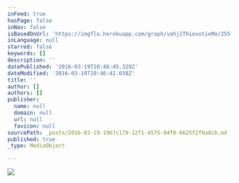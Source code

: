 ```yaml
---
inFeed: true
hasPage: false
inNav: false
isBasedOnUrl: 'https://imgflo.herokuapp.com/graph/vahj1ThiexotieMo/255f5ede38921255f0463eb6658b9971/passthrough.jpg?height=600&input=https%3A%2F%2Fthe-grid-user-content.s3-us-west-2.amazonaws.com%2Fba3b9d16-5b9d-48f6-a70b-adf4a903463e.jpg'
inLanguage: null
starred: false
keywords: []
description: ''
datePublished: '2016-03-19T10:46:45.329Z'
dateModified: '2016-03-19T10:46:42.038Z'
title: ''
author: []
authors: []
publisher:
  name: null
  domain: null
  url: null
  favicon: null
sourcePath: _posts/2016-03-19-1967c179-12f1-4575-84f0-6625f2f0a8cb.md
published: true
_type: MediaObject

---
```

![](https://the-grid-user-content.s3-us-west-2.amazonaws.com/ba3b9d16-5b9d-48f6-a70b-adf4a903463e.jpg)